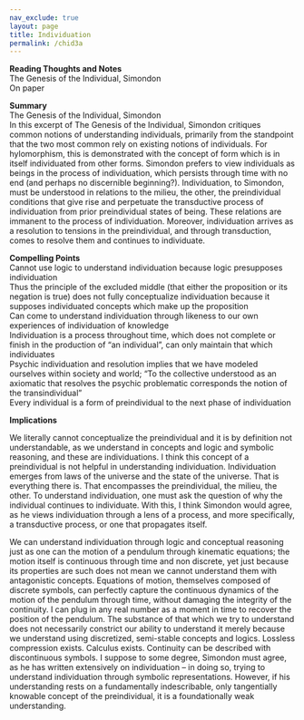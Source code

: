 ```yaml
---        
nav_exclude: true        
layout: page        
title: Individuation    
permalink: /chid3a        
---        
```

**Reading Thoughts and Notes**  
The Genesis of the Individual, Simondon  
On paper  
  
**Summary**  
The Genesis of the Individual, Simondon  
In this excerpt of The Genesis of the Individual, Simondon critiques common notions of understanding individuals, primarily from the standpoint that the two most common rely on existing notions of individuals. For hylomorphism, this is demonstrated with the concept of form which is in itself individuated from other forms. Simondon prefers to view individuals as beings in the process of individuation, which persists through time with no end (and perhaps no discernible beginning?). Individuation, to Simondon, must be understood in relations to the milieu, the other, the preindividual conditions that give rise and perpetuate the transductive process of individuation from prior preindividual states of being. These relations are immanent to the process of individuation. Moreover, individuation arrives as a resolution to tensions in the preindividual, and through transduction, comes to resolve them and continues to individuate.  
  
**Compelling Points**  
Cannot use logic to understand individuation because logic presupposes individuation  
Thus the principle of the excluded middle (that either the proposition or its negation is true) does not fully conceptualize individuation because it supposes individuated concepts which make up the proposition  
Can come to understand individuation through likeness to our own experiences of individuation of knowledge  
Individuation is a process throughout time, which does not complete or finish in the production of “an individual”, can only maintain that which individuates  
Psychic individuation and resolution implies that we have modeled ourselves within society and world; “To the collective understood as an axiomatic that resolves the psychic problematic corresponds the notion of the transindividual”  
Every individual is a form of preindividual to the next phase of individuation  
  
**Implications**  
  
We literally cannot conceptualize the preindividual and it is by definition not understandable, as we understand in concepts and logic and symbolic reasoning, and these are individuations. I think this concept of a preindividual is not helpful in understanding individuation. Individuation emerges from laws of the universe and the state of the universe. That is everything there is. That encompasses the preindividual, the milieu, the other. To understand individuation, one must ask the question of why the individual continues to individuate. With this, I think Simondon would agree, as he views individuation through a lens of a process, and more specifically, a transductive process, or one that propagates itself.  
  
We can understand individuation through logic and conceptual reasoning just as one can the motion of a pendulum through kinematic equations; the motion itself is continuous through time and non discrete, yet just because its properties are such does not mean we cannot understand them with antagonistic concepts. Equations of motion, themselves composed of discrete symbols, can perfectly capture the continuous dynamics of the motion of the pendulum through time, without damaging the integrity of the continuity. I can plug in any real number as a moment in time to recover the position of the pendulum. The substance of that which we try to understand does not necessarily constrict our ability to understand it merely because we understand using discretized, semi-stable concepts and logics. Lossless compression exists. Calculus exists. Continuity can be described with discontinuous symbols. I suppose to some degree, Simondon must agree, as he has written extensively on individuation – in doing so, trying to understand individuation through symbolic representations. However, if his understanding rests on a fundamentally indescribable, only tangentially knowable concept of the preindividual, it is a foundationally weak understanding.   
  
  
    
